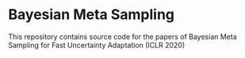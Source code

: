# Bayesian Meta Sampling

This repository contains source code for the papers of Bayesian Meta Sampling for Fast Uncertainty Adaptation (ICLR 2020)

